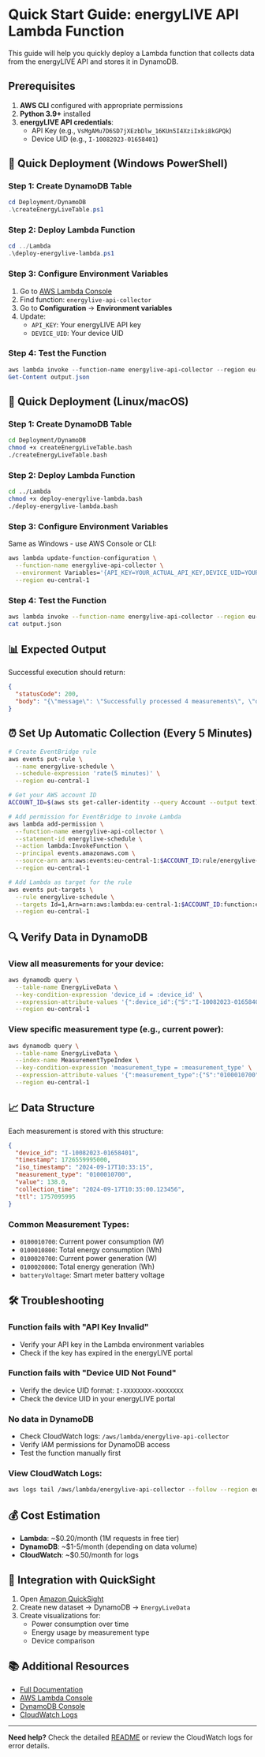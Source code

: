 # Quick Start Guide: energyLIVE API Lambda Function

This guide will help you quickly deploy a Lambda function that collects data from the energyLIVE API and stores it in DynamoDB.

## Prerequisites

1. **AWS CLI** configured with appropriate permissions
2. **Python 3.9+** installed
3. **energyLIVE API credentials**:
   - API Key (e.g., `VsMgAMu7D6SD7jXEzbDlw_16KUn5I4XziIxki8kGPQk`)
   - Device UID (e.g., `I-10082023-01658401`)

## 🚀 Quick Deployment (Windows PowerShell)

### Step 1: Create DynamoDB Table

```powershell
cd Deployment/DynamoDB
.\createEnergyLiveTable.ps1
```

### Step 2: Deploy Lambda Function

```powershell
cd ../Lambda
.\deploy-energylive-lambda.ps1
```

### Step 3: Configure Environment Variables

1. Go to [AWS Lambda Console](https://console.aws.amazon.com/lambda/)
2. Find function: `energylive-api-collector`
3. Go to **Configuration** → **Environment variables**
4. Update:
   - `API_KEY`: Your energyLIVE API key
   - `DEVICE_UID`: Your device UID

### Step 4: Test the Function

```powershell
aws lambda invoke --function-name energylive-api-collector --region eu-central-1 output.json
Get-Content output.json
```

## 🐧 Quick Deployment (Linux/macOS)

### Step 1: Create DynamoDB Table

```bash
cd Deployment/DynamoDB
chmod +x createEnergyLiveTable.bash
./createEnergyLiveTable.bash
```

### Step 2: Deploy Lambda Function

```bash
cd ../Lambda
chmod +x deploy-energylive-lambda.bash
./deploy-energylive-lambda.bash
```

### Step 3: Configure Environment Variables

Same as Windows - use AWS Console or CLI:

```bash
aws lambda update-function-configuration \
  --function-name energylive-api-collector \
  --environment Variables='{API_KEY=YOUR_ACTUAL_API_KEY,DEVICE_UID=YOUR_ACTUAL_DEVICE_UID}' \
  --region eu-central-1
```

### Step 4: Test the Function

```bash
aws lambda invoke --function-name energylive-api-collector --region eu-central-1 output.json
cat output.json
```

## 📊 Expected Output

Successful execution should return:

```json
{
  "statusCode": 200,
  "body": "{\"message\": \"Successfully processed 4 measurements\", \"device_id\": \"I-10082023-01658401\", \"measurements_processed\": 4}"
}
```

## ⏰ Set Up Automatic Collection (Every 5 Minutes)

```bash
# Create EventBridge rule
aws events put-rule \
  --name energylive-schedule \
  --schedule-expression 'rate(5 minutes)' \
  --region eu-central-1

# Get your AWS account ID
ACCOUNT_ID=$(aws sts get-caller-identity --query Account --output text)

# Add permission for EventBridge to invoke Lambda
aws lambda add-permission \
  --function-name energylive-api-collector \
  --statement-id energylive-schedule \
  --action lambda:InvokeFunction \
  --principal events.amazonaws.com \
  --source-arn arn:aws:events:eu-central-1:$ACCOUNT_ID:rule/energylive-schedule \
  --region eu-central-1

# Add Lambda as target for the rule
aws events put-targets \
  --rule energylive-schedule \
  --targets Id=1,Arn=arn:aws:lambda:eu-central-1:$ACCOUNT_ID:function:energylive-api-collector \
  --region eu-central-1
```

## 🔍 Verify Data in DynamoDB

### View all measurements for your device:

```bash
aws dynamodb query \
  --table-name EnergyLiveData \
  --key-condition-expression 'device_id = :device_id' \
  --expression-attribute-values '{":device_id":{"S":"I-10082023-01658401"}}' \
  --region eu-central-1
```

### View specific measurement type (e.g., current power):

```bash
aws dynamodb query \
  --table-name EnergyLiveData \
  --index-name MeasurementTypeIndex \
  --key-condition-expression 'measurement_type = :measurement_type' \
  --expression-attribute-values '{":measurement_type":{"S":"0100010700"}}' \
  --region eu-central-1
```

## 📈 Data Structure

Each measurement is stored with this structure:

```json
{
  "device_id": "I-10082023-01658401",
  "timestamp": 1726559995000,
  "iso_timestamp": "2024-09-17T10:33:15",
  "measurement_type": "0100010700",
  "value": 138.0,
  "collection_time": "2024-09-17T10:35:00.123456",
  "ttl": 1757095995
}
```

### Common Measurement Types:

- `0100010700`: Current power consumption (W)
- `0100010800`: Total energy consumption (Wh)
- `0100020700`: Current power generation (W)
- `0100020800`: Total energy generation (Wh)
- `batteryVoltage`: Smart meter battery voltage

## 🛠️ Troubleshooting

### Function fails with "API Key Invalid"

- Verify your API key in the Lambda environment variables
- Check if the key has expired in the energyLIVE portal

### Function fails with "Device UID Not Found"

- Verify the device UID format: `I-XXXXXXXX-XXXXXXXX`
- Check the device UID in your energyLIVE portal

### No data in DynamoDB

- Check CloudWatch logs: `/aws/lambda/energylive-api-collector`
- Verify IAM permissions for DynamoDB access
- Test the function manually first

### View CloudWatch Logs:

```bash
aws logs tail /aws/lambda/energylive-api-collector --follow --region eu-central-1
```

## 💰 Cost Estimation

- **Lambda**: ~$0.20/month (1M requests in free tier)
- **DynamoDB**: ~$1-5/month (depending on data volume)
- **CloudWatch**: ~$0.50/month for logs

## 🔗 Integration with QuickSight

1. Open [Amazon QuickSight](https://quicksight.aws.amazon.com/)
2. Create new dataset → DynamoDB → `EnergyLiveData`
3. Create visualizations for:
   - Power consumption over time
   - Energy usage by measurement type
   - Device comparison

## 📚 Additional Resources

- [Full Documentation](Lambda/README.md)
- [AWS Lambda Console](https://console.aws.amazon.com/lambda/)
- [DynamoDB Console](https://console.aws.amazon.com/dynamodb/)
- [CloudWatch Logs](https://console.aws.amazon.com/cloudwatch/home#logsV2:log-groups)

---

**Need help?** Check the detailed [README](Lambda/README.md) or review the CloudWatch logs for error details.

